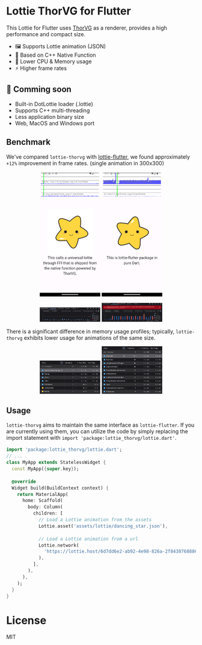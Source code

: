 # Lottie ThorVG for Flutter

This Lottie for Flutter uses [ThorVG](https://github.com/thorvg/thorvg) as a renderer, provides a high performance and compact size.

- 🖼️ Supports Lottie animation (JSON)
- 👑 Based on C++ Native Function
- 🍃 Lower CPU & Memory usage
- ⚡ Higher frame rates

## 🚧 Comming soon
- Built-in DotLottie loader (.lottie)
- Supports C++ multi-threading
- Less application binary size
- Web, MacOS and Windows port


## Benchmark
We've compared `lottie-thorvg` with [lottie-flutter](https://github.com/xvrh/lottie-flutter), we found approximately `+12%` improvement in frame rates.
(single animation in 300x300)

<p align="center">
    <img src="https://raw.githubusercontent.com/tinyjin/lottie-thorvg/main/doc/thorvg_screen.png" width="32%" />
    <img src="https://raw.githubusercontent.com/tinyjin/lottie-thorvg/main/doc/dart_screen.png" width="32%" />
</p>

<p align="center">
    <img src="https://raw.githubusercontent.com/tinyjin/lottie-thorvg/main/doc/thorvg_performance.png" width="32%" />
    <img src="https://raw.githubusercontent.com/tinyjin/lottie-thorvg/main/doc/dart_performance.png" width="32%" />
</p>

There is a significant difference in memory usage profiles; typically, `lottie-thorvg` exhibits lower usage for animations of the same size.

<p align="center">
    <img src="https://raw.githubusercontent.com/tinyjin/lottie-thorvg/main/doc/thorvg_memory.png" width="32%" />
    <img src="https://raw.githubusercontent.com/tinyjin/lottie-thorvg/main/doc/dart_memory.png" width="32%" />
</p>

## Usage

`lottie-thorvg` aims to maintain the same interface as `lottie-flutter`. If you are currently using them, you can utilize the code by simply replacing the import statement with `import 'package:lottie_thorvg/lottie.dart'`.

```dart
import 'package:lottie_thorvg/lottie.dart';
// ...
class MyApp extends StatelessWidget {
  const MyApp({super.key});

  @override
  Widget build(BuildContext context) {
    return MaterialApp(
      home: Scaffold(
        body: Column(
          children: [
            // Load a Lottie animation from the assets
            Lottie.asset('assets/lottie/dancing_star.json'),

            // Load a Lottie animation from a url
            Lottie.network(
              'https://lottie.host/6d7dd6e2-ab92-4e98-826a-2f8430768886/NGnHQ6brWA.json'
            ),
          ],
        ),
      ),
    );
  }
}
```

# License

MIT